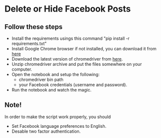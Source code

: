 # Delete or Hide Facebook Posts


## Follow these steps

- Install the requirements usings this command "pip install -r requirements.txt"
- Install Google Chrome browser if not installed, you can download it from [here](https://www.google.com/chrome/)
- Download the latest version of chromedriver from [here](https://chromedriver.chromium.org/downloads).
- Unzip chromedriver archive and put the files somewhere on your computer.
- Open the notebook and setup the following:
    - chromedriver bin path
    - your Facebook credentials (username and password).
- Run the notebook and watch the magic.


## Note!

In order to make the script work properly, you should
- Set Facebook language preferences to English.
- Desable two factor authentication.